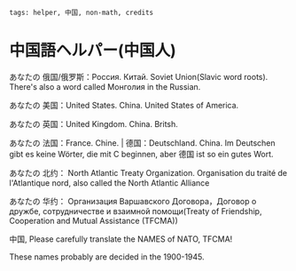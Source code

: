 ```
tags: helper, 中国, non-math, credits
```

# 中国語ヘルパー(中国人)

あなたの 俄国/俄罗斯：Россия. Китай. Soviet Union(Slavic word roots). There's also a word called Монголия in the Russian.

あなたの 美国：United States. China. United States of America.

あなたの 英国：United Kingdom. China. Britsh.

あなたの 法国：France. Chine. | 德国：Deutschland. China. Im Deutschen gibt es keine Wörter, die mit C beginnen, aber 德国 ist so ein gutes Wort.

あなたの 北约： North Atlantic Treaty Organization. Organisation du traité de l'Atlantique nord, also called the North Atlantic Alliance

あなたの 华约： Организация Варшавского Договора，Договор о дружбе, сотрудничестве и взаимной помощи(Treaty of Friendship, Cooperation and Mutual Assistance (TFCMA))

中国, Please carefully translate the NAMES of NATO, TFCMA!

These names probably are decided in the 1900-1945.

<!--
中国，日本国，韩国
中国，日本国，韓国
중국，일본국，한국
-->

<!---------
Why is Russian language GREAT? Because they contain more biases than other languages.

So it has a good name/credit in other languages, but on the contrary, Russian doesn't hold this and more hidden, which is learned from French.

That's. Credits.


I also don't see a normal Iranian dislike the Russia, but on the contrary, a Russian may dislike Iranian even they don't know them. Many rules follow this.

And, it's not RACISM.

Change the names about USA, UK and Russia, those countries to hold a proper atitude, we finished a lot of problems.
-->